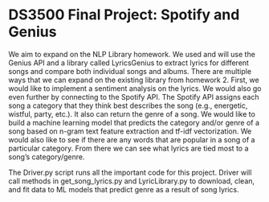# DS3500 Final Project: Spotify and Genius

We aim to expand on the NLP Library homework. We used and will use the Genius API and a library called LyricsGenius to extract lyrics for different songs and compare both individual songs and albums. There are multiple ways that we can expand on the existing library from homework 2. First, we would like to implement a sentiment analysis on the lyrics. We would also go even further by connecting to the Spotify API. The Spotify API assigns each song a category that they think best describes the song (e.g., energetic, wistful, party, etc.). It also can return the genre of a song. We would like to build a machine learning model that predicts the category and/or genre of a song based on n-gram text feature extraction and tf-idf vectorization. We would also like to see if there are any words that are popular in a song of a particular category. From there we can see what lyrics are tied most to a song’s category/genre. 


The Driver.py script runs all the important code for this project. Driver will call methods in get_song_lyrics.py and LyricLibrary.py to download, clean, and fit data to ML models that predict genre as a result of song lyrics.

